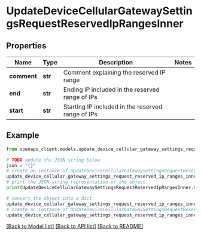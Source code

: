 # UpdateDeviceCellularGatewaySettingsRequestReservedIpRangesInner


## Properties

Name | Type | Description | Notes
------------ | ------------- | ------------- | -------------
**comment** | **str** | Comment explaining the reserved IP range | 
**end** | **str** | Ending IP included in the reserved range of IPs | 
**start** | **str** | Starting IP included in the reserved range of IPs | 

## Example

```python
from openapi_client.models.update_device_cellular_gateway_settings_request_reserved_ip_ranges_inner import UpdateDeviceCellularGatewaySettingsRequestReservedIpRangesInner

# TODO update the JSON string below
json = "{}"
# create an instance of UpdateDeviceCellularGatewaySettingsRequestReservedIpRangesInner from a JSON string
update_device_cellular_gateway_settings_request_reserved_ip_ranges_inner_instance = UpdateDeviceCellularGatewaySettingsRequestReservedIpRangesInner.from_json(json)
# print the JSON string representation of the object
print(UpdateDeviceCellularGatewaySettingsRequestReservedIpRangesInner.to_json())

# convert the object into a dict
update_device_cellular_gateway_settings_request_reserved_ip_ranges_inner_dict = update_device_cellular_gateway_settings_request_reserved_ip_ranges_inner_instance.to_dict()
# create an instance of UpdateDeviceCellularGatewaySettingsRequestReservedIpRangesInner from a dict
update_device_cellular_gateway_settings_request_reserved_ip_ranges_inner_from_dict = UpdateDeviceCellularGatewaySettingsRequestReservedIpRangesInner.from_dict(update_device_cellular_gateway_settings_request_reserved_ip_ranges_inner_dict)
```
[[Back to Model list]](../README.md#documentation-for-models) [[Back to API list]](../README.md#documentation-for-api-endpoints) [[Back to README]](../README.md)


